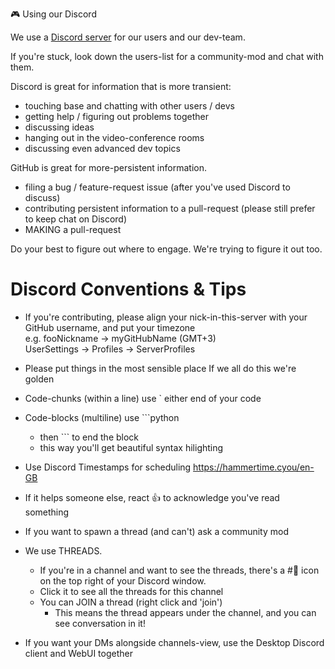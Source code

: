 🎮 Using our Discord 

We use a [Discord server](https://discord.gg/autogpt) for our users and our dev-team.

If you're stuck, look down the users-list for a community-mod and chat with them.

Discord is great for information that is more transient:
- touching base and chatting with other users / devs
- getting help / figuring out problems together
- discussing ideas
- hanging out in the video-conference rooms
- discussing even advanced dev topics

GitHub is great for more-persistent information.
- filing a bug / feature-request issue (after you've used Discord to discuss)
- contributing persistent information to a pull-request (please still prefer to keep chat on Discord)
- MAKING a pull-request

Do your best to figure out where to engage. We're trying to figure it out too.


# Discord Conventions & Tips

- If you're contributing, please align your nick-in-this-server with your GitHub username, and put your timezone  
    e.g. fooNickname -> myGitHubName (GMT+3)  
    UserSettings -> Profiles -> ServerProfiles  

- Please put things in the most sensible place
    If we all do this we're golden

- Code-chunks (within a line) use ` either end of your code

- Code-blocks (multiline) use ```python
    - then ``` to end the block
    - this way you'll get beautiful syntax hilighting

- Use Discord Timestamps for scheduling https://hammertime.cyou/en-GB

- If it helps someone else, react 👍 to acknowledge you've read something

- If you want to spawn a thread (and can't) ask a community mod

- We use THREADS.
    - If you're in a channel and want to see the threads, there's a #💬 icon on the top right of your Discord window.
    - Click it to see all the threads for this channel
    - You can JOIN a thread (right click and 'join')
        - This means the thread appears under the channel, and you can see conversation in it!

- If you want your DMs alongside channels-view, use the Desktop Discord client and WebUI together
